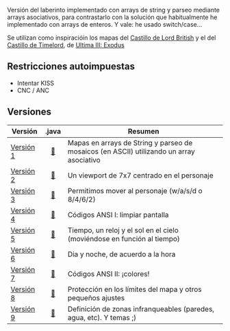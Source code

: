 
Versión del laberinto implementado con arrays de string y parseo mediante arrays asociativos, para contrastarlo con la solución que habitualmente he implementado con arrays de enteros. Y vale: he usado switch/case...

Se utilizan como inspiracióin los mapas del [Castillo de Lord British](https://userpages.monmouth.com/~colonel/videogames/ultimaexodus/british.html) y el del [Castillo de Timelord](https://userpages.monmouth.com/~colonel/videogames/ultimaexodus/time.html), de [Ultima III: Exodus](https://es.wikipedia.org/wiki/Ultima_III:_Exodus)

## Restricciones autoimpuestas

- Intentar KISS
- CNC / ANC

## Versiones

<div align="center">

|Versión|.java|Resumen
|-|:-:|-
|[Versión 1](docs/version1.md)|[:scroll:](ArrayAsociativo001.java)|Mapas en arrays de String y parseo de mosaicos (en ASCII) utilizando un array asociativo
|[Versión 2](docs/version2.md)|[:scroll:](ArrayAsociativo002.java)|Un viewport de 7x7 centrado en el personaje
|[Versión 3](docs/version3.md)|[:scroll:](ArrayAsociativo003.java)|Permitimos mover al personaje (w/a/s/d o 8/4/6/2)
|[Versión 4](docs/version4.md)|[:scroll:](ArrayAsociativo004.java)|Códigos ANSI I: limpiar pantalla
|[Versión 5](docs/version5.md)|[:scroll:](ArrayAsociativo005.java)|Tiempo, un reloj y el sol en el cielo (moviéndose en función al tiempo)
|[Versión 6](docs/version6.md)|[:scroll:](ArrayAsociativo006.java)|Dia y noche, de acuerdo a la hora
|[Versión 7](docs/version7.md)|[:scroll:](ArrayAsociativo007.java)|Códigos ANSI II: ¡colores!
|[Versión 8](docs/version8.md)|[:scroll:](ArrayAsociativo008.java)|Protección en los límites del mapa y otros pequeños ajustes
|[Versión 9](docs/version9.md)|[:scroll:](ArrayAsociativo009.java)|Definición de zonas infranqueables (paredes, agua, etc). Y temas ;)

</div>